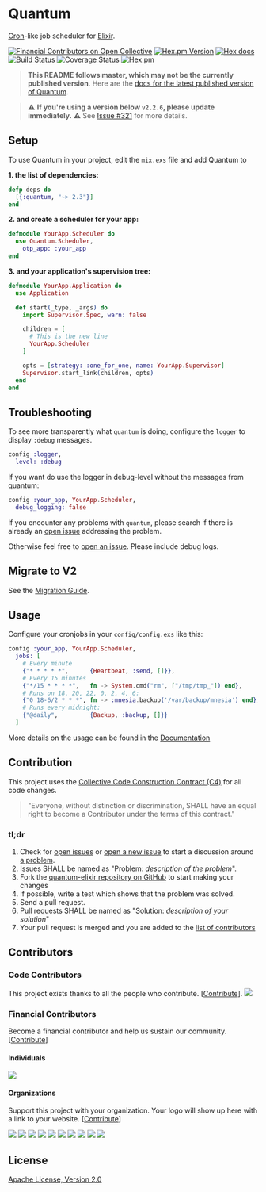 # Quantum

[Cron](https://en.wikipedia.org/wiki/Cron)-like job scheduler for [Elixir](http://elixir-lang.org/).

[![Financial Contributors on Open Collective](https://opencollective.com/quantum/all/badge.svg?label=financial+contributors)](https://opencollective.com/quantum) [![Hex.pm Version](http://img.shields.io/hexpm/v/quantum.svg)](https://hex.pm/packages/quantum)
[![Hex docs](http://img.shields.io/badge/hex.pm-docs-green.svg?style=flat)](https://hexdocs.pm/quantum)
[![Build Status](https://travis-ci.org/quantum-elixir/quantum-core.svg?branch=master)](https://travis-ci.org/quantum-elixir/quantum-core)
[![Coverage Status](https://coveralls.io/repos/quantum-elixir/quantum-core/badge.svg?branch=master)](https://coveralls.io/r/quantum-elixir/quantum-core?branch=master)
[![Hex.pm](https://img.shields.io/hexpm/dt/quantum.svg)](https://hex.pm/packages/quantum)

> **This README follows master, which may not be the currently published version**. Here are the
[docs for the latest published version of Quantum](https://hexdocs.pm/quantum/readme.html).

> :warning: **If you're using a version below `v2.2.6`, please update immediately.** :warning:
> See [Issue #321](https://github.com/quantum-elixir/quantum-core/issues/321) for more details.

## Setup

To use Quantum in your project, edit the `mix.exs` file and add Quantum to

**1. the list of dependencies:**
```elixir
defp deps do
  [{:quantum, "~> 2.3"}]
end
```

**2. and create a scheduler for your app:**
```elixir
defmodule YourApp.Scheduler do
  use Quantum.Scheduler,
    otp_app: :your_app
end
```

**3. and your application's supervision tree:**
```elixir
defmodule YourApp.Application do
  use Application

  def start(_type, _args) do
    import Supervisor.Spec, warn: false

    children = [
      # This is the new line
      YourApp.Scheduler
    ]

    opts = [strategy: :one_for_one, name: YourApp.Supervisor]
    Supervisor.start_link(children, opts)
  end
end
```

## Troubleshooting

To see more transparently what `quantum` is doing, configure the `logger` to display `:debug` messages.

```elixir
config :logger,
  level: :debug
```

If you want do use the logger in debug-level without the messages from quantum:

```elixir
config :your_app, YourApp.Scheduler,
  debug_logging: false
```

If you encounter any problems with `quantum`, please search if there is already an
  [open issue](https://github.com/quantum-elixir/quantum-core/issues) addressing the problem.

Otherwise feel free to [open an issue](https://github.com/quantum-elixir/quantum-core/issues/new). Please include debug logs.

## Migrate to V2

See the [Migration Guide](https://hexdocs.pm/quantum/migrate-v2.html).

## Usage

Configure your cronjobs in your `config/config.exs` like this:

```elixir
config :your_app, YourApp.Scheduler,
  jobs: [
    # Every minute
    {"* * * * *",      {Heartbeat, :send, []}},
    # Every 15 minutes
    {"*/15 * * * *",   fn -> System.cmd("rm", ["/tmp/tmp_"]) end},
    # Runs on 18, 20, 22, 0, 2, 4, 6:
    {"0 18-6/2 * * *", fn -> :mnesia.backup('/var/backup/mnesia') end},
    # Runs every midnight:
    {"@daily",         {Backup, :backup, []}}
  ]
```

More details on the usage can be found in the [Documentation](https://hexdocs.pm/quantum/configuration.html)

## Contribution

This project uses the [Collective Code Construction Contract (C4)](http://rfc.zeromq.org/spec:42/C4/) for all code changes.

> "Everyone, without distinction or discrimination, SHALL have an equal right to become a Contributor under the
terms of this contract."

### tl;dr

1. Check for [open issues](https://github.com/quantum-elixir/quantum-core/issues) or [open a new issue](https://github.com/quantum-elixir/quantum-core/issues/new) to start a discussion around [a problem](https://www.youtube.com/watch?v=_QF9sFJGJuc).
2. Issues SHALL be named as "Problem: _description of the problem_".
3. Fork the [quantum-elixir repository on GitHub](https://github.com/quantum-elixir/quantum-core) to start making your changes
4. If possible, write a test which shows that the problem was solved.
5. Send a pull request.
6. Pull requests SHALL be named as "Solution: _description of your solution_"
7. Your pull request is merged and you are added to the [list of contributors](https://github.com/quantum-elixir/quantum-core/graphs/contributors)

## Contributors

### Code Contributors

This project exists thanks to all the people who contribute. [[Contribute](CONTRIBUTING.md)].
<a href="https://github.com/quantum-elixir/quantum-core/graphs/contributors"><img src="https://opencollective.com/quantum/contributors.svg?width=890&button=false" /></a>

### Financial Contributors

Become a financial contributor and help us sustain our community. [[Contribute](https://opencollective.com/quantum/contribute)]

#### Individuals

<a href="https://opencollective.com/quantum"><img src="https://opencollective.com/quantum/individuals.svg?width=890"></a>

#### Organizations

Support this project with your organization. Your logo will show up here with a link to your website. [[Contribute](https://opencollective.com/quantum/contribute)]

<a href="https://opencollective.com/quantum/organization/0/website"><img src="https://opencollective.com/quantum/organization/0/avatar.svg"></a>
<a href="https://opencollective.com/quantum/organization/1/website"><img src="https://opencollective.com/quantum/organization/1/avatar.svg"></a>
<a href="https://opencollective.com/quantum/organization/2/website"><img src="https://opencollective.com/quantum/organization/2/avatar.svg"></a>
<a href="https://opencollective.com/quantum/organization/3/website"><img src="https://opencollective.com/quantum/organization/3/avatar.svg"></a>
<a href="https://opencollective.com/quantum/organization/4/website"><img src="https://opencollective.com/quantum/organization/4/avatar.svg"></a>
<a href="https://opencollective.com/quantum/organization/5/website"><img src="https://opencollective.com/quantum/organization/5/avatar.svg"></a>
<a href="https://opencollective.com/quantum/organization/6/website"><img src="https://opencollective.com/quantum/organization/6/avatar.svg"></a>
<a href="https://opencollective.com/quantum/organization/7/website"><img src="https://opencollective.com/quantum/organization/7/avatar.svg"></a>
<a href="https://opencollective.com/quantum/organization/8/website"><img src="https://opencollective.com/quantum/organization/8/avatar.svg"></a>
<a href="https://opencollective.com/quantum/organization/9/website"><img src="https://opencollective.com/quantum/organization/9/avatar.svg"></a>

## License

[Apache License, Version 2.0](http://www.apache.org/licenses/LICENSE-2.0)
